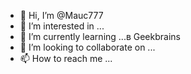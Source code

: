 - 👋 Hi, I’m @Mauc777
- 👀 I’m interested in ...
- 🌱 I’m currently learning ...в Geekbrains
- 💞️ I’m looking to collaborate on ...
- 📫 How to reach me ...

<!---
Mauc777/Mauc777 is a ✨ special ✨ repository because its `README.md` (this file) appears on your GitHub profile.
You can click the Preview link to take a look at your changes.
--->
